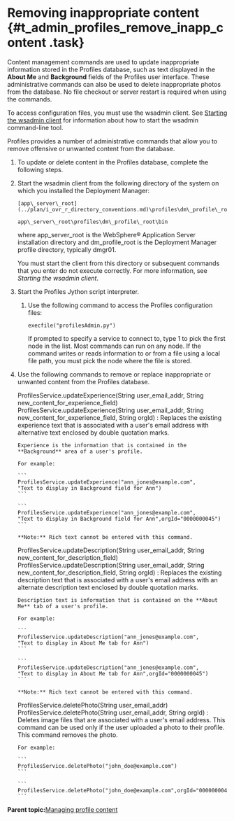 # Removing inappropriate content {#t_admin_profiles_remove_inapp_content .task}

Content management commands are used to update inappropriate information stored in the Profiles database, such as text displayed in the **About Me** and **Background** fields of the Profiles user interface. These administrative commands can also be used to delete inappropriate photos from the database. No file checkout or server restart is required when using the commands.

To access configuration files, you must use the wsadmin client. See [Starting the wsadmin client](t_admin_wsadmin_starting.md) for information about how to start the wsadmin command-line tool.

Profiles provides a number of administrative commands that allow you to remove offensive or unwanted content from the database.

1.  To update or delete content in the Profiles database, complete the following steps.
2.  Start the wsadmin client from the following directory of the system on which you installed the Deployment Manager:

    ```
    [app\_server\_root](../plan/i_ovr_r_directory_conventions.md)\profiles\dm\_profile\_root\bin
    ```

    ```
    app\_server\_root\profiles\dm\_profile\_root\bin
    ```

    where app\_server\_root is the WebSphere® Application Server installation directory and dm\_profile\_root is the Deployment Manager profile directory, typically dmgr01.

    You must start the client from this directory or subsequent commands that you enter do not execute correctly. For more information, see *Starting the wsadmin client*.

3.  Start the Profiles Jython script interpreter.

    1.  Use the following command to access the Profiles configuration files:

        ```
        execfile("profilesAdmin.py")
        ```

        If prompted to specify a service to connect to, type 1 to pick the first node in the list. Most commands can run on any node. If the command writes or reads information to or from a file using a local file path, you must pick the node where the file is stored.

4.  Use the following commands to remove or replace inappropriate or unwanted content from the Profiles database.

    ProfilesService.updateExperience\(String user\_email\_addr, String new\_content\_for\_experience\_field\)
    ProfilesService.updateExperience\(String user\_email\_addr, String new\_content\_for\_experience\_field, String orgId\)
    :   Replaces the existing experience text that is associated with a user's email address with alternative text enclosed by double quotation marks.

        Experience is the information that is contained in the **Background** area of a user's profile.

        For example:

        ```
        ProfilesService.updateExperience("ann_jones@example.com",
        "Text to display in Background field for Ann")
        ```

        ```
        ProfilesService.updateExperience("ann_jones@example.com",
        "Text to display in Background field for Ann",orgId="0000000045")
        ```

        **Note:** Rich text cannot be entered with this command.

    ProfilesService.updateDescription\(String user\_email\_addr, String new\_content\_for\_description\_field\)
    ProfilesService.updateDescription\(String user\_email\_addr, String new\_content\_for\_description\_field, String orgId\)
    :   Replaces the existing description text that is associated with a user's email address with an alternate description text enclosed by double quotation marks.

        Description text is information that is contained on the **About Me** tab of a user's profile.

        For example:

        ```
        ProfilesService.updateDescription("ann_jones@example.com",
        "Text to display in About Me tab for Ann")
        ```

        ```
        ProfilesService.updateDescription("ann_jones@example.com",
        "Text to display in About Me tab for Ann",orgId="0000000045")
        ```

        **Note:** Rich text cannot be entered with this command.

    ProfilesService.deletePhoto\(String user\_email\_addr\)
    ProfilesService.deletePhoto\(String user\_email\_addr, String orgId\)
    :   Deletes image files that are associated with a user's email address. This command can be used only if the user uploaded a photo to their profile. This command removes the photo.

        For example:

        ```
        ProfilesService.deletePhoto("john_doe@example.com")
        ```

        ```
        ProfilesService.deletePhoto("john_doe@example.com",orgId="0000000045")
        ```


**Parent topic:**[Managing profile content](../admin/c_admin_profiles_control_content.md)

